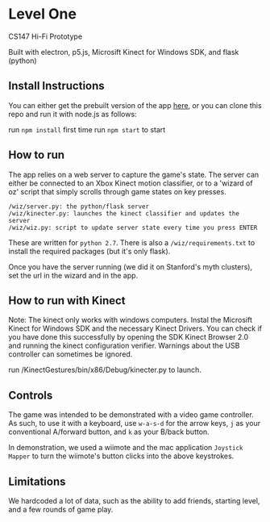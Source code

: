 # Level One

CS147 Hi-Fi Prototype

Built with electron, p5.js, Microsift Kinect for Windows SDK, and flask (python)

## Install Instructions
You can either get the prebuilt version of the app [here](web.stanford.edu/~shoarora/cs147),
or you can clone this repo and run it with node.js as follows:

run `npm install` first time
run `npm start` to start

## How to run
The app relies on a web server to capture the game's state.  The server can either be connected to an Xbox Kinect motion classifier, or to a 'wizard of oz' script that simply scrolls through game states on key presses.  

```
/wiz/server.py: the python/flask server
/wiz/kinecter.py: launches the kinect classifier and updates the server
/wiz/wiz.py: script to update server state every time you press ENTER
```

These are written for `python 2.7`.  There is also a `/wiz/requirements.txt` to install the required packages (but it's only flask).

Once you have the server running (we did it on Stanford's myth clusters), set the url in the wizard and in the app.  

## How to run with Kinect
Note: The kinect only works with windows computers.
Instal the Microsift Kinect for Windows SDK and the necessary Kinect Drivers. You can check if you have done this successfully by opening the SDK Kinect Browser 2.0 and running the kinect configuration verifier. Warnings about the USB controller can sometimes be ignored.

run /KinectGestures/bin/x86/Debug/kinecter.py to launch.

## Controls
The game was intended to be demonstrated with a video game controller.  As such, to use it with a keyboard, use `w-a-s-d` for the arrow keys, `j` as your conventional A/forward button, and `k` as your B/back button.

In demonstration, we used a wiimote and the mac application `Joystick Mapper` to turn the wiimote's button clicks into the above keystrokes.  


## Limitations
We hardcoded a lot of data, such as the ability to add friends, starting level, and a few rounds of game play.
